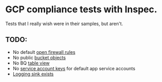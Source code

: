 # GCP compliance tests with Inspec.
Tests that I really wish were in their samples, but aren't.
## TODO:
- No default [open firewall rules](https://github.com/inspec/inspec-gcp/blob/master/docs/resources/google_compute_firewall.md)
- No public [bucket objects](https://github.com/inspec/inspec-gcp/blob/master/docs/resources/google_storage_object_acl.md)
- No BQ [table view](https://github.com/inspec/inspec-gcp/blob/master/docs/resources/google_bigquery_table.md)
- No [service account keys](https://github.com/inspec/inspec-gcp/blob/master/docs/resources/google_service_account_key.md) for default app service accounts
- [Logging sink exists](https://github.com/inspec/inspec-gcp/blob/master/docs/resources/google_logging_project_sink.md)
